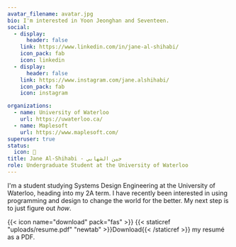 ```yaml
---
avatar_filename: avatar.jpg
bio: I'm interested in Yoon Jeonghan and Seventeen.
social:
  - display:
      header: false
    link: https://www.linkedin.com/in/jane-al-shihabi/
    icon_pack: fab
    icon: linkedin
  - display:
      header: false
    link: https://www.instagram.com/jane.alshihabi/
    icon_pack: fab
    icon: instagram

organizations:
  - name: University of Waterloo
    url: https://uwaterloo.ca/
  - name: Maplesoft
    url: https://www.maplesoft.com/
superuser: true
status:
  icon: 👹
title: Jane Al-Shihabi - جين الشهابي
role: Undergraduate Student at the University of Waterloo
---
```


I'm a student studying Systems Design Engineering at the University of Waterloo, heading into my 2A term. I have recently been interested in using programming and design to change the world for the better. My next step is to just figure out _how_.

{{< icon name="download" pack="fas" >}} {{< staticref "uploads/resume.pdf" "newtab" >}}Download{{< /staticref >}} my resumé as a PDF.
